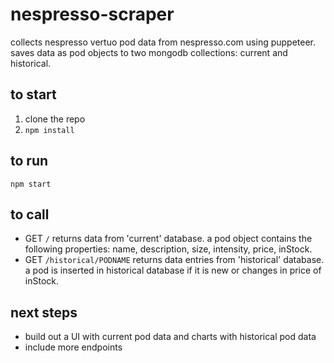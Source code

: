 # nespresso-scraper
 collects nespresso vertuo pod data from nespresso.com using puppeteer. saves data as pod objects to two mongodb collections: current and historical.
 ## to start
 1. clone the repo
 2. `npm install`
 ## to run
 `npm start`
## to call
  * GET `/` returns data from 'current' database. a pod object contains the following properties: name, description, size, intensity, price, inStock.
  * GET `/historical/PODNAME` returns data entries from 'historical' database. a pod is inserted in historical database if it is new or changes in price of inStock. 
## next steps
  * build out a UI with current pod data and charts with historical pod data
  * include more endpoints

